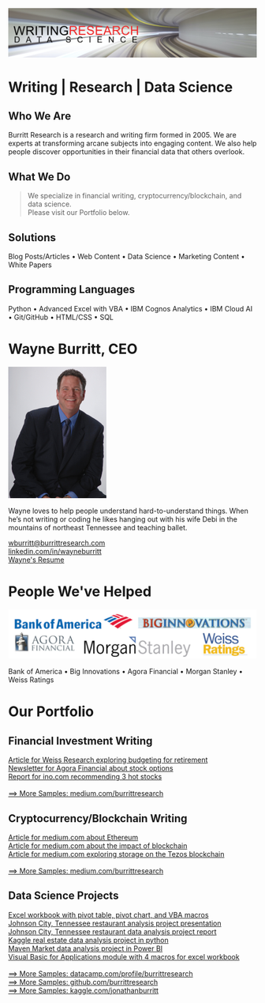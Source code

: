 <img src="github-cover-ds.png">

# Writing | Research | Data Science

## Who We Are

Burritt Research is a research and writing firm formed in 2005. We are experts at transforming arcane subjects into engaging content. We also help people discover opportunities in their financial data that others overlook.

## What We Do

> We specialize in financial writing, cryptocurrency/blockchain, and data science.<br>
> Please visit our Portfolio below.<br>

## Solutions

Blog Posts/Articles • Web Content • Data Science • Marketing Content • White Papers<br>

## Programming Languages

Python • Advanced Excel with VBA • IBM Cognos Analytics • IBM Cloud AI • Git/GitHub • HTML/CSS • SQL<br>

# Wayne Burritt, CEO<br>

<img src="wayne-burritt-pic.jpg">

Wayne loves to help people understand hard-to-understand things. When he’s not writing or coding he likes hanging out with his wife Debi in the mountains of northeast Tennessee and teaching ballet.<br>

[wburritt@burrittresearch.com](mailto:wburritt@burrittresearch.com?subject=Info)<br>
[linkedin.com/in/wayneburritt](https://www.linkedin.com/in/wayneburritt 'Wayne Burritt LinkedIn')<br>
[Wayne's Resume](https://burrittresearch.com/j-wayne-burritt-resume.pdf "Wayne's Resume")<br>

# People We've Helped<br>

<img src="github-clients.png">

Bank of America • Big Innovations • Agora Financial • Morgan Stanley • Weiss Ratings<br>

# Our Portfolio<br>

## Financial Investment Writing

[Article for Weiss Research exploring budgeting for retirement](https://burrittresearch.com/wayne-burritt-article-money-and-markets.pdf 'Article for Weiss Research exploring budgeting for retirement')<br>
[Newsletter for Agora Financial about stock options](https://burrittresearch.com/wayne-burritt-newsletter-agora-emo2.pdf 'Newsletter for Agora Financial about stock options')<br>
[Report for ino.com recommending 3 hot stocks](https://burrittresearch.com/wayne-burritt-report-3-hot-stocks-ino.pdf 'Report for ino.com recommending 3 hot stocks')<br><br>
[==> More Samples: medium.com/burrittresearch](https://medium.com/burrittresearch 'Medium Burritt Research')<br>

## Cryptocurrency/Blockchain Writing

[Article for medium.com about Ethereum](https://burrittresearch.com/wayne-burritt-article-buy-ethereum-today-medium.pdf 'Article for medium.com about Ethereum')<br>
[Article for medium.com about the impact of blockchain](https://burrittresearch.com/wayne-burritt-article-blockchain-will-reshape-medium.pdf 'Article for medium.com about the impact of blockchain')<br>
[Article for medium.com exploring storage on the Tezos blockchain](https://burrittresearch.com/wayne-burritt-article-heres-why-tezos-medium.pdf 'Article for medium.com exploring storage on the Tezos blockchain')<br><br>
[==> More Samples: medium.com/burrittresearch](https://medium.com/burrittresearch 'Medium Burritt Research')<br>

## Data Science Projects

[Excel workbook with pivot table, pivot chart, and VBA macros](https://burrittresearch.com/wayne-burritt-excel-pivot-table-with-vba.pdf 'Excel workbook with pivot table, pivot chart, and VBA macros')<br>
[Johnson City, Tennessee restaurant analysis project presentation](https://burrittresearch.com/wayne-burritt-restaurants-jc-presentation.pdf 'Johnson City, Tennessee restaurant analysis project presentation')<br>
[Johnson City, Tennessee restaurant data analysis project report](https://burrittresearch.com/wayne-burritt-restaurants-jc-report.pdf 'Johnson City, Tennessee restaurant data analysis project report')<br>
[Kaggle real estate data analysis project in python](https://github.com/burrittresearch/kaggle-competition-predict-house-prices 'Kaggle real estate data analysis project in python')<br>
[Maven Market data analysis project in Power BI](https://burrittresearch.com/wayne-burritt-power-bi-maven-market.pdf 'Maven Market data analysis project in Power BI')<br>
[Visual Basic for Applications module with 4 macros for excel workbook](https://burrittresearch.com/wayne-burritt-excel-vba-macros.pdf 'Visual Basic for Applications module with 4 macros for excel workbook')<br><br>
[==> More Samples: datacamp.com/profile/burrittresearch](https://app.datacamp.com/profile/burrittresearch 'DataCamp Burritt Research')<br>
[==> More Samples: github.com/burrittresearch](https://github.com/burrittresearch 'GitHub Burritt Research')<br>
[==> More Samples: kaggle.com/jonathanburritt](https://www.kaggle.com/jonathanburritt 'Kaggle Jonathan Burritt')<br>
